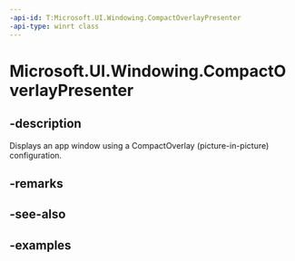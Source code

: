 ```yaml
---
-api-id: T:Microsoft.UI.Windowing.CompactOverlayPresenter
-api-type: winrt class
---
```


# Microsoft.UI.Windowing.CompactOverlayPresenter

<!--
public sealed class CompactOverlayPresenter : Microsoft.UI.Windowing.AppWindowPresenter
-->

## -description

Displays an app window using a CompactOverlay (picture-in-picture) configuration.

## -remarks

## -see-also

## -examples

